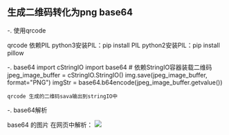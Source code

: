 ## 生成二维码转化为png base64

-. 使用qrcode

  qrcode 依赖PIL
       python3安装PIL：pip install PIL
       python2安装PIL：pip install pillow

-. base64
   import cStringIO
   import base64
    # 依赖StringIO容器装载二维码
    jpeg_image_buffer = cStringIO.StringIO()
    img.save(jpeg_image_buffer, format="PNG")
    imgStr = base64.b64encode(jpeg_image_buffer.getvalue())

    qrcode 生成的二维码sava输出到stringIO中

-. base64解析

   base64 的图片 在网页中解析：
        <img src="data:image/jpg;base64,base64编码图片后的sting"/>

